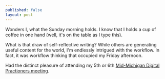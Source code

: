 ```yaml
---
published: false
layout: post
---
```

Wonders I, what the Sunday morning holds.  I know that I holds a cup of coffee in one hand (well, it's on the table as I type this).

What is that draw of self-reflective writing?  While others are generating useful content for the world, I'm endlessly intrigued with the workflow.  In fact, it was workflow thinking that occupied my Friday afternoon.

Had the distinct pleasure of attending my 5th or 6th [Mid-Michigan Digital Practioners meeting](https://midmichdp.wordpress.com/).
